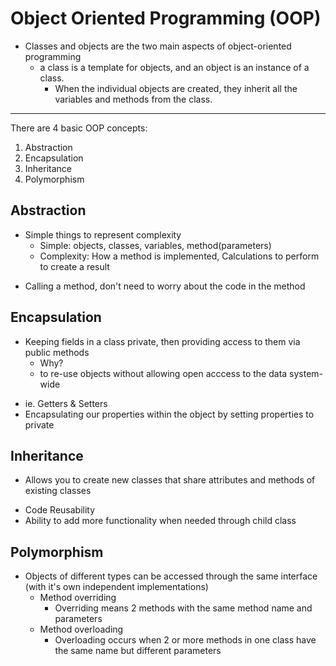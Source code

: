 # Object Oriented Programming (OOP)

-  Classes and objects are the two main aspects of object-oriented programming
   -  a class is a template for objects, and an object is an instance of a class.
      -  When the individual objects are created, they inherit all the variables and methods from the class.

-----------------------------------
There are 4 basic OOP concepts:
1. Abstraction
2. Encapsulation
3. Inheritance
4. Polymorphism


## Abstraction
* Simple things to represent complexity
    * Simple: objects, classes, variables, method(parameters)
    * Complexity: How a method is implemented, Calculations to perform to create a result

-  Calling a method, don't need to worry about the code in the method
    
    
## Encapsulation
* Keeping fields in a class private, then providing access to them via public methods
    * Why?
    * to re-use objects without allowing open acccess to the data system-wide

-  ie. Getters & Setters
-  Encapsulating our properties within the object by setting properties to private


## Inheritance
* Allows you to create new classes that share attributes and methods of existing classes

-  Code Reusability
-  Ability to add more functionality when needed through child class
    
    
## Polymorphism
* Objects of different types can be accessed through the same interface (with it's own independent implementations)
    * Method overriding
         -  Overriding means 2 methods with the same method name and parameters
    * Method overloading
         -  Overloading occurs when 2 or more methods in one class have the same name but different parameters

